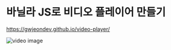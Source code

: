# 바닐라 JS로 비디오 플레이어 만들기

https://gwjeondev.github.io/video-player/

![video image](https://raw.githubusercontent.com/won-developer/video-player/master/images/video-player.png)

